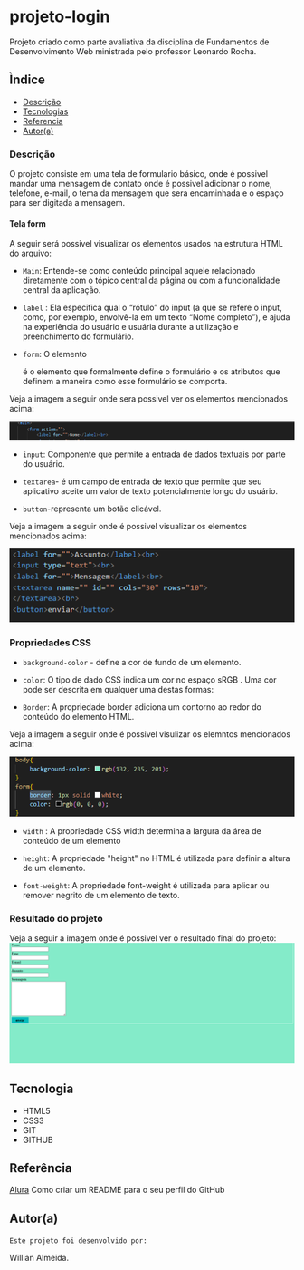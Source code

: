 # projeto-login
Projeto criado como parte avaliativa da disciplina de Fundamentos de Desenvolvimento Web ministrada pelo professor Leonardo Rocha.
 
## Ìndice
 
* [Descrição](#descrição)
* [Tecnologias](#tecnologia)
* [Referencia](#referência)
* [Autor(a)](#autora)
 
### Descrição
O projeto consiste em uma tela de formulario básico, onde é possivel mandar uma mensagem de contato onde é 
possivel adicionar o nome, telefone, e-mail, o tema da mensagem que sera encaminhada e o espaço para ser digitada a mensagem.
 


 
#### Tela form
  A seguir será possivel visualizar os elementos usados na estrutura HTML do arquivo:
  

* `Main`: Entende-se como conteúdo principal aquele relacionado diretamente com o tópico central da página ou com a funcionalidade central da aplicação.

* `label` : Ela especifica qual o “rótulo” do input (a que se refere o input, como, por exemplo, envolvê-la em um texto “Nome completo”), e ajuda na experiência do usuário e usuária durante a utilização e preenchimento do formulário.


* `form`: O elemento <form> é o elemento que formalmente define o formulário e os atributos que definem a maneira como esse formulário se comporta. 

Veja a imagem a seguir onde sera possivel ver os elementos mencionados acima: 

![html](img/img.htmllabel.png)

* `input`: Componente que permite a entrada de dados textuais por parte do usuário.

* `textarea`- é um campo de entrada de texto que permite que seu aplicativo aceite um valor de texto potencialmente longo do usuário.

* `button`-representa um botão clicável.

Veja a imagem a seguir onde é possivel visualizar os elementos mencionados acima:

![html](img/imginputhtml.png)

 
### Propriedades CSS
 
* `background-color` - define a cor de fundo de um elemento.

* `color`: O tipo de dado CSS <color> indica um cor no espaço sRGB . Uma cor pode ser descrita em qualquer uma destas formas:

* `Border`: A propriedade border adiciona um contorno ao redor do conteúdo do elemento HTML.
 
 Veja a imagem a seguir onde é possivel visulizar os elemntos mencionados acima:

![img](img/imgborderecolor.png)

 * `width` : A propriedade CSS width determina a largura da área de conteúdo de um elemento

 * ``height``: A propriedade "height" no HTML é utilizada para definir a altura de um elemento. 

 * `font-weight`: A propriedade font-weight é utilizada para aplicar ou remover negrito de um elemento de texto.
 
### Resultado do projeto

Veja a seguir a imagem onde é possivel ver o resultado final do projeto:
![IMAGEM](img/projeto.png)
 
## Tecnologia
* HTML5
* CSS3
* GIT
* GITHUB
 
## Referência
[Alura](https://www.alura.com.br/artigos/como-criar-um-readme-para-seu-perfil-github) Como criar um README para o seu perfil do GitHub


## Autor(a) 

`Este projeto foi desenvolvido por:`

Willian Almeida.



